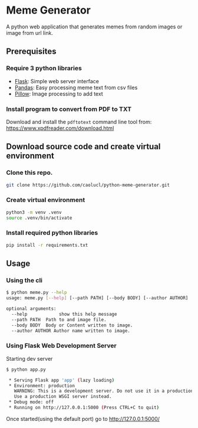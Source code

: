 # Meme Generator

A python web application that generates memes from random images or image from url link.

## Prerequisites

### Require 3 python libraries
* [Flask](https://github.com/pallets/flask): Simple web server interface
* [Pandas](https://github.com/pandas-dev/pandas): Easy processing meme text from csv files
* [Pillow](https://github.com/python-pillow/Pillow): Image processing to add text

### Install program to convert from PDF to TXT
Download and install the `pdftotext` command line tool from: https://www.xpdfreader.com/download.html

## Download source code and create virtual environment

### Clone this repo.
   ```sh
   git clone https://github.com/caolucl/python-meme-generator.git
   ```
### Create virtual environment 
   ```sh
   python3 -m venv .venv
   source .venv/bin/activate
   ```
### Install required python libraries
   ```sh
   pip install -r requirements.txt
  ```
  
## Usage

### Using the cli

```sh
$ python meme.py --help
usage: meme.py [--help] [--path PATH] [--body BODY] [--author AUTHOR]

optional arguments:
  --help            show this help message
  --path PATH  Path to and image file.
  --body BODY  Body or Content written to image.
  --author AUTHOR Author name written to image.
```

### Using Flask Web Development Server
Starting dev server
```sh
$ python app.py

 * Serving Flask app 'app' (lazy loading)
 * Environment: production
   WARNING: This is a development server. Do not use it in a production deployment.
   Use a production WSGI server instead.
 * Debug mode: off
 * Running on http://127.0.0.1:5000 (Press CTRL+C to quit)
```
Once started(using the default port) go to http://127.0.0.1:5000/
